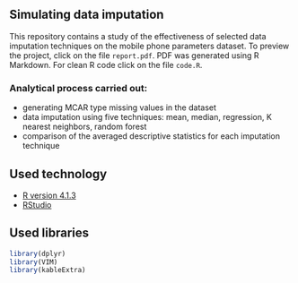## Simulating data imputation
This repository contains a study of the effectiveness of selected data imputation techniques on the mobile phone parameters dataset. To preview the project, click on the file `report.pdf`. PDF was generated using R Markdown. For clean R code click on the file `code.R`.

### Analytical process carried out:
- generating MCAR type missing values in the dataset
- data imputation using five techniques: mean, median, regression, K nearest neighbors, random forest
- comparison of the averaged descriptive statistics for each imputation technique

## Used technology
- [R version 4.1.3](https://cran.r-project.org/src/base/R-4/)
- [RStudio](https://www.rstudio.com/)

## Used libraries
```r
library(dplyr)
library(VIM)
library(kableExtra)
```
